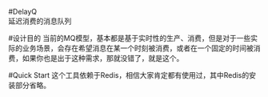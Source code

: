#DelayQ   
延迟消费的消息队列   


#设计目的
当前的MQ模型，基本都是基于实时性的生产、消费，但是对于一些实际的业务场景，会存在希望消息在某一个时刻被消费，或者在一个固定的时间被消费，如果你也是出于这种需求，那就没错了，就是这个。

#Quick Start
这个工具依赖于Redis，相信大家肯定都有使用过，其中Redis的安装部分省略。

